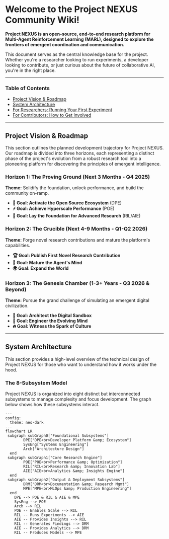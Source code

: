 # Welcome to the Project NEXUS Community Wiki!

**Project NEXUS is an open-source, end-to-end research platform for Multi-Agent Reinforcement Learning (MARL), designed to explore the frontiers of emergent coordination and communication.**

This document serves as the central knowledge base for the project. Whether you're a researcher looking to run experiments, a developer looking to contribute, or just curious about the future of collaborative AI, you're in the right place.

---

### Table of Contents

* [Project Vision & Roadmap](#project-vision--roadmap)
* [System Architecture](#system-architecture)
* [For Researchers: Running Your First Experiment](#for-researchers-running-your-first-experiment)
* [For Contributors: How to Get Involved](#for-contributors-how-to-get-involved)

---

## Project Vision & Roadmap

This section outlines the planned development trajectory for Project NEXUS. Our roadmap is divided into three horizons, each representing a distinct phase of the project's evolution from a robust research tool into a pioneering platform for discovering the principles of emergent intelligence.

### Horizon 1: The Proving Ground (Next 3 Months - Q4 2025)
**Theme:** Solidify the foundation, unlock performance, and build the community on-ramp.
* **🌱 Goal: Activate the Open Source Ecosystem** (DPE)
* **⚡ Goal: Achieve Hyperscale Performance** (POE)
* **🔬 Goal: Lay the Foundation for Advanced Research** (RIL/AIE)

### Horizon 2: The Crucible (Next 4-9 Months - Q1-Q2 2026)
**Theme:** Forge novel research contributions and mature the platform's capabilities.
* **🏆 Goal: Publish First Novel Research Contribution**
* **🧠 Goal: Mature the Agent's Mind**
* **🌍 Goal: Expand the World**

### Horizon 3: The Genesis Chamber (1-3+ Years - Q3 2026 & Beyond)
**Theme:** Pursue the grand challenge of simulating an emergent digital civilization.
* **🌌 Goal: Architect the Digital Sandbox**
* **🧬 Goal: Engineer the Evolving Mind**
* **🔥 Goal: Witness the Spark of Culture**

---

## System Architecture

This section provides a high-level overview of the technical design of Project NEXUS for those who want to understand how it works under the hood.

### The 8-Subsystem Model

Project NEXUS is organized into eight distinct but interconnected subsystems to manage complexity and focus development. The graph below shows how these subsystems interact.

```mermaid
---
config:
  theme: neo-dark
---
flowchart LR
 subgraph subGraph0["Foundational Subsystems"]
        DPE["DPE<br>Developer Platform &amp; Ecosystem"]
        SysEng["Systems Engineering"]
        Arch["Architecture Design"]
  end
 subgraph subGraph1["Core Research Engine"]
        POE["POE<br>Performance &amp; Optimization"]
        RIL["RIL<br>Research &amp; Innovation Lab"]
        AIE["AIE<br>Analytics &amp; Insights Engine"]
  end
 subgraph subGraph2["Output & Deployment Subsystems"]
        DRM["DRM<br>Documentation &amp; Research Mgmt"]
        MPE["MPE<br>MLOps &amp; Production Engineering"]
  end
    DPE --> POE & RIL & AIE & MPE
    SysEng --> POE
    Arch --> RIL
    POE -- Enables Scale --> RIL
    RIL -- Runs Experiments --> AIE
    AIE -- Provides Insights --> RIL
    RIL -- Generates Findings --> DRM
    AIE -- Provides Analytics --> DRM
    RIL -- Produces Models --> MPE
```